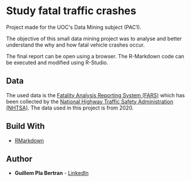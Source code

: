 # Study fatal traffic crashes

Project made for the UOC's Data Mining subject (PAC1).

The objective of this small data mining project was to analyse and better understand the why and how fatal vehicle crashes occur.

The final report can be open using a browser. The R-Markdown code can be executed and modified using R-Studio.

## Data

The used data is the [Fatality Analysis Reporting System (FARS)](https://www.nhtsa.gov/crash-data-systems/fatality-analysis-reporting-system) which has been collected by the [National Highway Traffic Safety Administration (NHTSA)](https://www.nhtsa.gov/). The data used in this project is from 2020.

## Build With

* [RMarkdown](https://rmarkdown.rstudio.com/)

## Author

* **Guillem Pla Bertran** - [LinkedIn](www.linkedin.com/in/guillem-pla)
